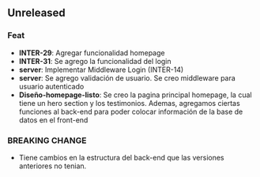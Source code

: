 ## Unreleased

### Feat

- **INTER-29**: Agregar funcionalidad homepage
- **INTER-31**: Se agrego la funcionalidad del login
- **server**:  Implementar Middleware Login (INTER-14)
- **server**: Se agrego validación de usuario. Se creo middleware para usuario autenticado
- **Diseño-homepage-listo**: Se creo la pagina principal homepage, la cual tiene un hero section y los testimonios. Ademas, agregamos ciertas funciones al back-end para poder colocar información de la base de datos en el front-end

### BREAKING CHANGE

- Tiene cambios en la estructura del back-end que las versiones anteriores no tenian.

